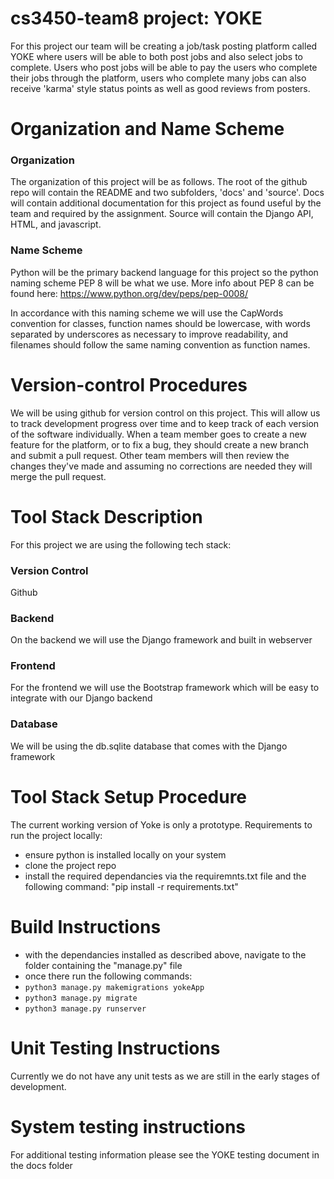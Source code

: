 # cs3450-team8 project: YOKE
For this project our team will be creating a job/task posting platform called YOKE where users will be able to both post jobs and also select jobs to complete. Users who post jobs will be able to pay the users who complete their jobs through the platform, users who complete many jobs can also receive 'karma' style status points as well as good reviews from posters.
# Organization and Name Scheme
### Organization
The organization of this project will be as follows. The root of the github repo will contain the README and two subfolders, 'docs' and 'source'. Docs will contain additional documentation for this project as found useful by the team and required by the assignment. Source will contain the Django API, HTML, and javascript.
### Name Scheme
Python will be the primary backend language for this project so the python naming scheme PEP 8 will be what we use. More info about PEP 8 can be found here: https://www.python.org/dev/peps/pep-0008/

In accordance with this naming scheme we will use the CapWords convention for classes, function names should be lowercase, with words separated by underscores as necessary to improve readability, and filenames should follow the same naming convention as function names.

# Version-control Procedures
We will be using github for version control on this project. This will allow us to track development progress over time and to keep track of each version of the software individually. When a team member goes to create a new feature for the platform, or to fix a bug, they should create a new branch and submit a pull request. Other team members will then review the changes they've made and assuming no corrections are needed they will merge the pull request.
# Tool Stack Description
For this project we are using the following tech stack:

### Version Control
Github
### Backend
On the backend we will use the Django framework and built in webserver
### Frontend 
For the frontend we will use the Bootstrap framework which will be easy to integrate with our Django backend
### Database
We will be using the db.sqlite database that comes with the Django framework
# Tool Stack Setup Procedure
The current working version of Yoke is only a prototype. Requirements to run the project locally:
* ensure python is installed locally on your system
* clone the project repo
* install the required dependancies via the requiremnts.txt file and the following command: "pip install -r requirements.txt"

# Build Instructions
- with the dependancies installed as described above, navigate to the folder containing the "manage.py" file
- once there run the following commands:
- ```python3 manage.py makemigrations yokeApp```
- ```python3 manage.py migrate```
- ```python3 manage.py runserver```
# Unit Testing Instructions
Currently we do not have any unit tests as we are still in the early stages of development.
# System testing instructions
For additional testing information please see the YOKE testing document in the docs folder
